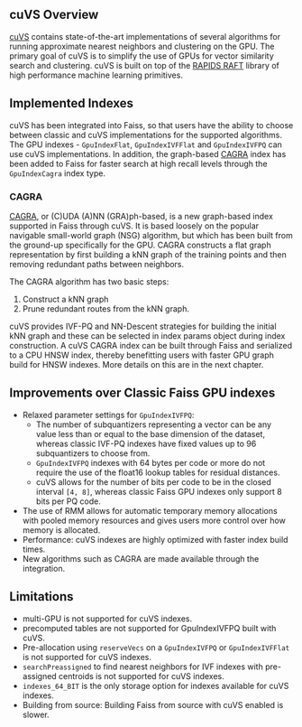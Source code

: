 <!--
 * @Author: superestos superestos@gmail.com
 * @Date: 2025-07-04 08:48:09
 * @LastEditors: superestos superestos@gmail.com
 * @LastEditTime: 2025-07-05 16:38:13
 * @FilePath: /dry/faiss.wiki.cn/src/GPU-Faiss-with-cuVS.md
 * @Description: 这是默认设置,请设置`customMade`, 打开koroFileHeader查看配置 进行设置: https://github.com/OBKoro1/koro1FileHeader/wiki/%E9%85%8D%E7%BD%AE
-->
## cuVS Overview 

[cuVS](https://github.com/rapidsai/cuvs) contains state-of-the-art implementations of several algorithms for running approximate nearest neighbors and clustering on the GPU. The primary goal of cuVS is to simplify the use of GPUs for vector similarity search and clustering. cuVS is built on top of the [RAPIDS RAFT](https://github.com/rapidsai/raft) library of high performance machine learning primitives.

## Implemented Indexes

cuVS has been integrated into Faiss, so that users have the ability to choose between classic and cuVS implementations for the supported algorithms. The GPU indexes - ```GpuIndexFlat```, ```GpuIndexIVFFlat``` and ```GpuIndexIVFPQ``` can use cuVS implementations. In addition, the graph-based [CAGRA](https://arxiv.org/pdf/2308.15136) index has been added to Faiss for faster search at high recall levels through the ```GpuIndexCagra``` index type.

### CAGRA

[CAGRA](https://arxiv.org/pdf/2308.15136), or (C)UDA (A)NN (GRA)ph-based, is a new graph-based index supported in Faiss through cuVS. It is based loosely on the popular navigable small-world graph (NSG) algorithm, but which has been built from the ground-up specifically for the GPU. CAGRA constructs a flat graph representation by first building a kNN graph of the training points and then removing redundant paths between neighbors.

The CAGRA algorithm has two basic steps:
1. Construct a kNN graph
2. Prune redundant routes from the kNN graph.

cuVS provides IVF-PQ and NN-Descent strategies for building the initial kNN graph and these can be selected in index params object during index construction. A cuVS CAGRA index can be built through Faiss and serialized to a CPU HNSW index, thereby benefitting users with faster GPU graph build for HNSW indexes. More details on this are in the next chapter.

## Improvements over Classic Faiss GPU indexes

* Relaxed parameter settings for `GpuIndexIVFPQ`:
  * The number of subquantizers representing a vector can be any value less than or equal to the base dimension of the dataset, whereas classic IVF-PQ indexes have fixed values up to 96 subquantizers to choose from.
  * `GpuIndexIVFPQ` indexes with 64 bytes per code or more do not require the use of the float16 lookup tables for residual distances.
  * cuVS allows for the number of bits per code to be in the closed interval `[4, 8]`, whereas classic Faiss GPU indexes only support 8 bits per PQ code.
* The use of RMM allows for automatic temporary memory allocations with pooled memory resources and gives users more control over how memory is allocated.
* Performance: cuVS indexes are highly optimized with faster index build times.
* New algorithms such as CAGRA are made available through the integration.

## Limitations

* multi-GPU is not supported for cuVS indexes.
* precomputed tables are not supported for GpuIndexIVFPQ built with cuVS.
* Pre-allocation using `reserveVecs` on a `GpuIndexIVFPQ` or `GpuIndexIVFFlat` is not supported for cuVS indexes.
* `searchPreassigned` to find nearest neighbors for IVF indexes with pre-assigned centroids is not supported for cuVS indexes.
* `indexes_64_BIT` is the only storage option for indexes available for cuVS indexes.
* Building from source: Building Faiss from source with cuVS enabled is slower.
